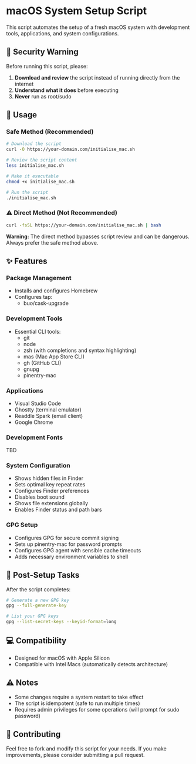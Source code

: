 # macOS System Setup Script

This script automates the setup of a fresh macOS system with development tools, applications, and system configurations.

## 🚨 Security Warning

Before running this script, please:
1. **Download and review** the script instead of running directly from the internet
2. **Understand what it does** before executing
3. **Never** run as root/sudo

## 🚀 Usage

### Safe Method (Recommended)

```bash
# Download the script
curl -O https://your-domain.com/initialise_mac.sh

# Review the script content
less initialise_mac.sh

# Make it executable
chmod +x initialise_mac.sh

# Run the script
./initialise_mac.sh
```

### ⚠️ Direct Method (Not Recommended)

```bash
curl -fsSL https://your-domain.com/initialise_mac.sh | bash
```

**Warning:** The direct method bypasses script review and can be dangerous. Always prefer the safe method above.

## ✨ Features

### Package Management
- Installs and configures Homebrew
- Configures tap:
  - buo/cask-upgrade

### Development Tools
- Essential CLI tools:
  - git
  - node
  - zsh (with completions and syntax highlighting)
  - mas (Mac App Store CLI)
  - gh (GitHub CLI)
  - gnupg
  - pinentry-mac

### Applications
- Visual Studio Code
- Ghostty (terminal emulator)
- Readdle Spark (email client)
- Google Chrome

### Development Fonts
TBD

### System Configuration
- Shows hidden files in Finder
- Sets optimal key repeat rates
- Configures Finder preferences
- Disables boot sound
- Shows file extensions globally
- Enables Finder status and path bars

### GPG Setup
- Configures GPG for secure commit signing
- Sets up pinentry-mac for password prompts
- Configures GPG agent with sensible cache timeouts
- Adds necessary environment variables to shell

## 🔧 Post-Setup Tasks

After the script completes:

```bash
# Generate a new GPG key
gpg --full-generate-key

# List your GPG keys
gpg --list-secret-keys --keyid-format=long
```

## 💻 Compatibility

- Designed for macOS with Apple Silicon
- Compatible with Intel Macs (automatically detects architecture)

## ⚠️ Notes

- Some changes require a system restart to take effect
- The script is idempotent (safe to run multiple times)
- Requires admin privileges for some operations (will prompt for sudo password)

## 🤝 Contributing

Feel free to fork and modify this script for your needs. If you make improvements, please consider submitting a pull request. 